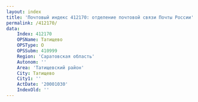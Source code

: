```yaml
---
layout: index
title: 'Почтовый индекс 412170: отделение почтовой связи Почты России'
permalink: /412170/
data:
    Index: 412170
    OPSName: Татищево
    OPSType: О
    OPSSubm: 410999
    Region: 'Саратовская область'
    Autonom: ''
    Area: 'Татищевский район'
    City: Татищево
    City1: ''
    ActDate: '20001030'
    IndexOld: ''
---
```


